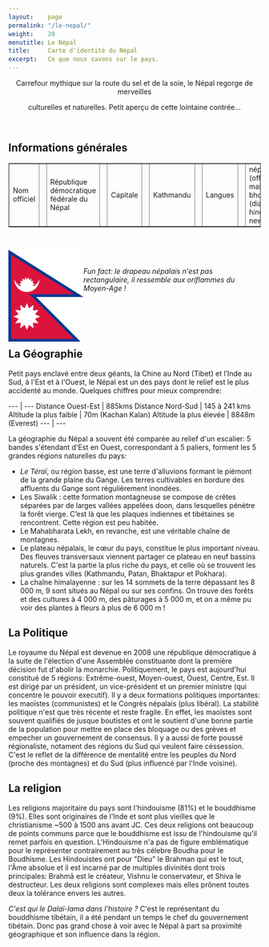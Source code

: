 ```yaml
---
layout:    page
permalink: "/le-nepal/"
weight:    20
menutitle: Le Népal
title:     Carte d'identité du Népal
excerpt:   Ce que nous savons sur le pays.
---
```



<div style="text-align:center">Carrefour mythique sur la route du sel et de la soie, le Népal regorge de merveilles<p>
culturelles et naturelles. Petit aperçu de cette lointaine contrée...</p></div><br/>


## Informations générales

<table border>
<tr>
<td>Nom officiel<td/><td>République démocratique fédérale du Népal<td/>
<td>Capitale<td/><td>Kathmandu<td/>
<td>Langues<td/><td>népali (officielle), maithili, bhojpuri (dialectes hindis), newari...<td/>
<td>Monnaie<td/><td>Roupies népalaise (1€ = 120NPR)<td/>
<td>Population<td/><td>30 millions d'habitants (estimation 2013)<td/>
<td>Superficie<td/><td>150'000 km<sup>2</sup> (1/4 de la France)<td/>
<td>Voisins directs<td/><td>Inde et Chine<td/>
</tr>
</table>

<br/>
<p><img src="/media/img/flag.png" style="width: 150px;float:left;">

<I><br><br>Fun fact: le drapeau népalais n'est pas rectangulaire, il ressemble aux oriflammes du Moyen-Age !                                                                                                                                                    
</I></p><br/>


## <br><br>La Géographie

<p>Petit pays enclavé entre deux géants, la Chine au Nord (Tibet) et l’Inde au Sud, à l'Est et à l'Ouest, le Népal est un des pays dont le relief est le plus accidenté au monde. Quelques chiffres pour mieux comprendre:

--- | ---
Distance Ouest-Est | 885kms
Distance Nord-Sud  | 145 à 241 kms
Altitude la plus faible | 70m (Kachan Kalan)
Altitude la plus élevée  | 8848m (Everest)
--- | ---

La géographie du Népal a souvent été comparée au relief d'un escalier: 5 bandes s'étendant d'Est en Ouest, correspondant à 5 paliers, forment les 5 grandes régions naturelles du pays:
- <I>Le Téraï</I>, ou région basse, est une terre d'alluvions formant le piémont de la grande plaine du Gange. Les terres cultivables en bordure des affluents du Gange sont régulièrement inondées.
- Les Siwalik : cette formation montagneuse se compose de crêtes séparées par de larges vallées appelées doon, dans lesquelles pénètre la forêt vierge. C’est là que les plaques indiennes et tibétaines se rencontrent. Cette région est peu habitée.
- Le Mahabharata Lekh, en revanche, est une véritable chaîne de montagnes.
- Le plateau népalais, le cœur du pays, constitue le plus important niveau. Des fleuves transversaux viennent partager ce plateau en neuf bassins naturels. C'est la partie la plus riche du pays, et celle où se trouvent les plus grandes villes (Kathmandu, Patan, Bhaktapur et Pokhara). 
- La chaîne himalayenne : sur les 14 sommets de la terre dépassant les 8 000 m, 9 sont situés au Népal ou sur ses confins. On trouve des forêts et des cultures à 4 000 m, des pâturages à 5 000 m, et on a même pu voir des plantes à fleurs à plus de 6 000 m !

## La Politique

Le royaume du Népal est devenue en 2008 une république démocratique à la suite de l'élection d'une Assemblée constituante dont la première décision fut d'abolir la monarchie. Politiquement, le pays est aujourd'hui constitué de 5 régions: Extrême-ouest, Moyen-ouest, Ouest, Centre, Est. Il est dirigé par un président, un vice-président et un premier ministre (qui concentre le pouvoir executif). Il y a deux formations politiques importantes: les maoïstes (communistes) et le Congrès népalais (plus libéral). La stabilité politique n'est que très récente et reste fragile. En effet, les maoïstes sont souvent qualifiés de jusque boutistes et ont le soutient d'une bonne partie de la population pour mettre en place des bloquage ou des grèves et empecher un gouvernement de consensus. Il y a aussi de forte poussé régionaliste, notament des régions du Sud qui veulent faire céssession. C'est le reflet de la différence de mentalité entre les peuples du Nord (proche des montagnes) et du Sud (plus influencé par l'Inde voisine).<br/>


## La religion

Les religions majoritaire du pays sont l'hindouisme (81%) et le bouddhisme (9%). Elles sont originaires de l'Inde et sont plus vieilles que le christianisme ~500 à 1500 ans avant JC. Ces deux religions ont beaucoup de points communs parce que le bouddhisme est issu de l'hindouisme qu'il remet parfois en question. L'Hindouisme n'a pas de figure emblématique pour le représenter contrairement au très célebre Boudha pour le Boudhisme. Les Hindouistes ont pour "Dieu" le Brahman qui est le tout, l'Âme absolue et il est incarné par de multiples divinités dont trois principales: Brahmā est le créateur, Vishnu le conservateur, et Shiva le destructeur. Les deux religions sont complexes mais elles prônent toutes deux la tolérance envers les autres. 

*C'est qui le Dalaï-lama dans l'histoire ?* C'est le représentant du bouddhisme tibétain, il a été pendant un temps le chef du gouvernement tibétain. Donc pas grand chose à voir avec le Népal à part sa proximité géographique et son influence dans la région.



<!-- 
Sources: 
https://fr.wikipedia.org/wiki/Népal
http://www.ambafrance-np.org/Quelques-clefs-pour-comprendre-la
http://www.ambafrance-np.org/Breve-chronologie-historique
http://www.macrolivres.com/fiches/bouddhisme_et_hindouisme_differences_et_similitudes.php
-->
